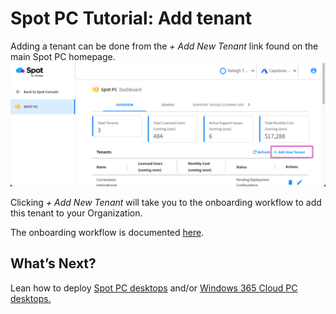 

# Spot PC Tutorial: Add tenant

Adding a tenant can be done from the _+ Add New Tenant_ link found on the main Spot PC homepage.
<br><img src="/spot-pc/_media/tutorials-add-tenant-01.png" />

Clicking _+ Add New Tenant_ will take you to the onboarding workflow to add this tenant to your Organization.

The onboarding workflow is documented [here](spot-pc/getting-started/onboarding-workflow).

## What’s Next?

Lean how to deploy [Spot PC desktops](spot-pc/tutorials/deploy-spot-pc) and/or [Windows 365 Cloud PC desktops.](spot-pc/tutorials/deploy-windows-365-cloud-pc)
